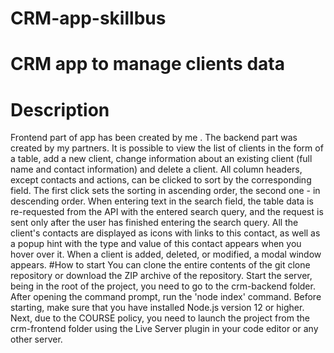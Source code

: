 # CRM-app-skillbus
# CRM app to manage clients data
# Description <br>
Frontend part of app has been created by me . The backend part was created by my partners.  It is possible to view the list of clients in the form of a table, add a new client, change information about an existing client (full name and contact information) and delete a client. All column headers, except contacts and actions, can be clicked to sort by the corresponding field. The first click sets the sorting in ascending order, the second one - in descending order. When entering text in the search field, the table data is re-requested from the API with the entered search query, and the request is sent only after the user has finished entering the search query. All the client's contacts are displayed as icons with links to this contact, as well as a popup hint with the type and value of this contact appears when you hover over it. When a client is added, deleted, or modified, a modal window appears.
#How to start
You can clone the entire contents of the git clone <this repo> repository or download the ZIP archive of the repository.
Start the server, being in the root of the project, you need to go to the crm-backend folder. After opening the command prompt, run the 'node index' command. Before starting, make sure that you have installed Node.js version 12 or higher.
Next, due to the COURSE policy, you need to launch the project from the crm-frontend folder using the Live Server plugin in your code editor or any other server.
